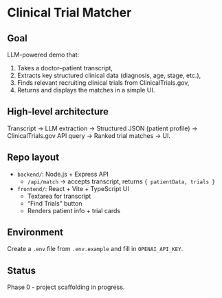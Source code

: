# Clinical Trial Matcher

## Goal
LLM-powered demo that:
1. Takes a doctor–patient transcript,
2. Extracts key structured clinical data (diagnosis, age, stage, etc.),
3. Finds relevant recruiting clinical trials from ClinicalTrials.gov,
4. Returns and displays the matches in a simple UI.

## High-level architecture
Transcript → LLM extraction → Structured JSON (patient profile) → ClinicalTrials.gov API query → Ranked trial matches → UI.

## Repo layout
- `backend/`: Node.js + Express API
  - `/api/match` → accepts transcript, returns `{ patientData, trials }`
- `frontend/`: React + Vite + TypeScript UI
  - Textarea for transcript
  - “Find Trials” button
  - Renders patient info + trial cards

## Environment
Create a `.env` file from `.env.example` and fill in `OPENAI_API_KEY`.

## Status
Phase 0 - project scaffolding in progress.